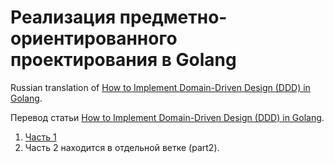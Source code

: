 # Реализация предметно-ориентированного проектирования в Golang

Russian translation of [How to Implement Domain-Driven Design (DDD) in Golang](https://towardsdatascience.com/how-to-implement-domain-driven-design-ddd-in-golang-2e2139beb09d).

Перевод статьи [How to Implement Domain-Driven Design (DDD) in Golang](https://towardsdatascience.com/how-to-implement-domain-driven-design-ddd-in-golang-2e2139beb09d).

1. [Часть 1](docs/part1.md)
2. Часть 2 находится в отдельной ветке (part2).